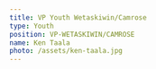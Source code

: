 ```yaml
---
title: VP Youth Wetaskiwin/Camrose
type: Youth
position: VP-WETASKIWIN/CAMROSE
name: Ken Taala
photo: /assets/ken-taala.jpg
---
```



